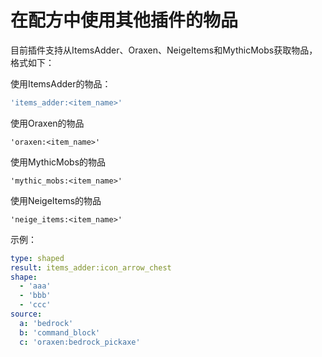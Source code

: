 # 在配方中使用其他插件的物品

目前插件支持从ItemsAdder、Oraxen、NeigeItems和MythicMobs获取物品，格式如下：

使用ItemsAdder的物品：

```yaml
'items_adder:<item_name>'
```

使用Oraxen的物品

```
'oraxen:<item_name>'
```

使用MythicMobs的物品

```
'mythic_mobs:<item_name>'
```

使用NeigeItems的物品

```
'neige_items:<item_name>'
```

示例：

```yaml
type: shaped
result: items_adder:icon_arrow_chest
shape:
  - 'aaa'
  - 'bbb'
  - 'ccc'
source:
  a: 'bedrock'
  b: 'command_block'
  c: 'oraxen:bedrock_pickaxe'
```
